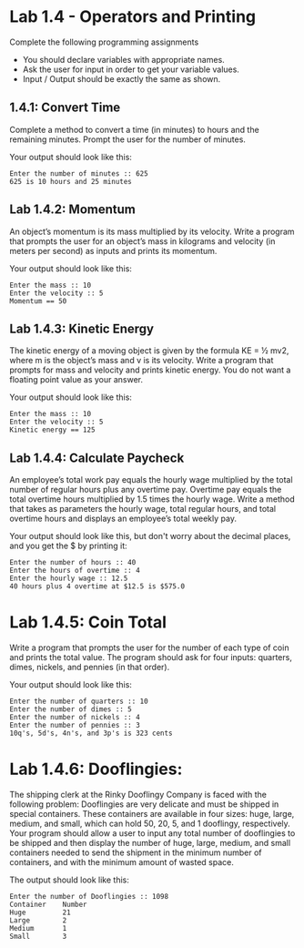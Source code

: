 # Lab 1.4 - Operators and Printing

Complete the following programming assignments
* You should declare variables with appropriate names.
* Ask the user for input in order to get your variable values.
* Input / Output should be exactly the same as shown.

## 1.4.1: Convert Time

Complete a method to convert a time (in minutes) to hours and the remaining minutes. Prompt the user for the number of minutes. 

Your output should look like this:
```
Enter the number of minutes :: 625
625 is 10 hours and 25 minutes
```

## Lab 1.4.2: Momentum
An object’s momentum is its mass multiplied by its velocity. Write a program that prompts the user for an object’s mass in kilograms and velocity (in meters per second) as inputs and prints its momentum. 

Your output should look like this:
```
Enter the mass :: 10 
Enter the velocity :: 5
Momentum == 50
```

## Lab 1.4.3: Kinetic Energy
The kinetic energy of a moving object is given by the formula KE = ½ mv2, where m is the object’s mass and v is its velocity. Write a program that prompts for mass and velocity and prints kinetic energy. You do not want a floating point value as your answer. 

Your output should look like this:
```
Enter the mass :: 10
Enter the velocity :: 5
Kinetic energy == 125
```

## Lab 1.4.4: Calculate Paycheck
An employee’s total work pay equals the hourly wage multiplied by the total number of regular hours plus any overtime pay. Overtime pay equals the total overtime hours multiplied by 1.5 times the hourly wage. Write a method that takes as parameters the hourly wage, total regular hours, and total overtime hours and displays an employee’s total weekly pay. 

Your output should look like this, but don't worry about the decimal places, and you get the $ by printing it:
```
Enter the number of hours :: 40
Enter the hours of overtime :: 4
Enter the hourly wage :: 12.5
40 hours plus 4 overtime at $12.5 is $575.0
```
# Lab 1.4.5: Coin Total
Write a program that prompts the user for the number of each type of coin and prints the total value. The program should ask for four inputs: quarters, dimes, nickels, and pennies (in that order). 

Your output should look like this:
```
Enter the number of quarters :: 10
Enter the number of dimes :: 5
Enter the number of nickels :: 4
Enter the number of pennies :: 3
10q's, 5d's, 4n's, and 3p's is 323 cents
```

# Lab 1.4.6: Dooflingies:
The shipping clerk at the Rinky Dooflingy Company is faced with the following problem:  Dooflingies are very delicate and must be shipped in special containers.  These containers are available in four sizes:  huge, large, medium, and small, which can hold 50, 20, 5, and 1 dooflingy, respectively.  Your program should allow a user to input any total number of dooflingies to be shipped and then display the number of huge, large, medium, and small containers needed to send the shipment in the minimum number of containers, and with the minimum amount of wasted space.  

The output should look like this:
```
Enter the number of Dooflingies :: 1098
Container    Number
Huge         21
Large        2
Medium       1
Small        3
```



